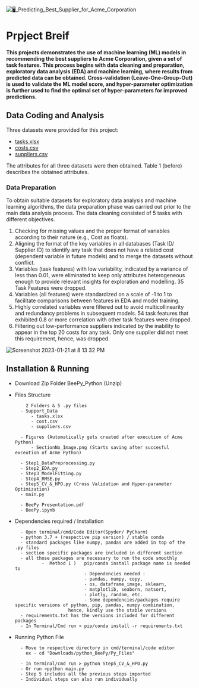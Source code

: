

![🖥_Predicting_Best_Supplier_for_Acme_Corporation](https://user-images.githubusercontent.com/67644483/213885099-a51caad6-8472-4ff0-9bd0-c56734c7318b.png)

# **Prpject Breif**

**This projects demonstrates the use of machine learning (ML) models in recommending the best suppliers to Acme Corporation, given a set of task features. This process begins with data cleaning and preparation, exploratory data analysis (EDA) and machine learning, where results from predicted data can be obtained. Cross-validation (Leave-One-Group-Out) is used to validate the ML model score, and hyper-parameter optimization is further used to find the optimal set of hyper-parameters for improved predictions.**

## Data Coding and Analysis

Three datasets were provided for this project:
- [tasks.xlsx](https://github.com/SamitUttarkar/Best-Supplier-Prediction/blob/main/Support_Data/tasks.csv)
- [costs.csv](https://github.com/SamitUttarkar/Best-Supplier-Prediction/blob/main/Support_Data/costs.csv)
- [suppliers.csv](https://github.com/SamitUttarkar/Best-Supplier-Prediction/blob/main/Support_Data/suppliers.csv)

The attributes for all three datasets were then obtained. Table 1 (before) describes the obtained attributes.

### Data Preparation 

To obtain suitable datasets for exploratory data analysis and machine learning algorithms, the data preparation phase was carried out prior to the main data analysis process.
The data cleaning consisted of 5 tasks with different objectives.
1. Checking for missing values and the proper format of variables according to their nature (e.g., Cost as floats).
2. Aligning the format of the key variables in all databases (Task ID/ Supplier ID) to identify any task that does not have a related cost (dependent variable in future models) and to merge the datasets without conflict.
3. Variables (task features) with low variability, indicated by a variance of less than 0.01, were eliminated to keep only attributes heterogeneous enough to provide relevant insights for exploration and modelling. 35 Task Features were dropped.
4. Variables (all features) were standardized on a scale of -1 to 1 to facilitate comparisons between features in EDA and model training.
5. Highly correlated variables were filtered out to avoid multicollinearity and redundancy problems in subsequent models. 54 task features that exhibited 0.8 or more correlation with other task features were dropped.
6. Filtering out low-performance suppliers indicated by the inability to appear in the top 20 costs for any task. Only one supplier did not meet this requirement, hence, was dropped.

![Screenshot 2023-01-21 at 8 13 32 PM](https://user-images.githubusercontent.com/67644483/213885468-0135a47e-9e94-4710-b00f-645b00b36895.png)


 ## Installation & Running

- Download Zip Folder BeePy_Python (Unzip)

- Files Structure

          2 Folders & 5 .py files
        - Support_Data
            - tasks.xlsx
            - cost.csv
            - suppliers.csv

        - Figures (Automatically gets created after execution of Acme Python)
            - SectionNo_Image.png (Starts saving after succesful exceution of Acme Python)

        - Step1_DataPreprocessing.py
        - Step2_EDA.py
        - Step3_ModelFitting.py
        - Step4_RMSE.py
        - Step5_CV_&_HPO.py (Cross Validation and Hyper-parameter Optimization)
        - main.py
        
        - BeePy Presentation.pdf
        - BeePy.ipynb
    
- Dependencies required / Installation

        - Open terminal/cmd/Code Editor(Spyder/ PyCharm)
        - python 3.7 + (respective pip version) / stable conda
        - standard packages like numpy, pandas are added in top of the .py files
        - section specific packages are included in different section
        - all those packages are necessary to run the code smoothly
                -  Method 1 )   pip/conda install package name is needed to 
                                - Dependencies needed :
                                - pandas, numpy, copy, 
                                - os, dataframe_image, sklearn, 
                                - matplotlib, seaborn, natsort, 
                                - plotly, random, etc.
                                - Some dependencies/packages require specific versions of python, pip, pandas, numpy combination,
                          hence, kindly use the stable versions
        - requirements.txt has the versions included for different packages
        - In Terminal/Cmd run > pip/conda install -r requirements.txt

- Running Python File

        - Move to respective directory in cmd/terminal/code editor 
          ex - cd "Downloads/python_BeePy/Py_Files" 

        - In terminal/cmd run > python Step5_CV_&_HPO.py
        - Or run >python main.py
        - Step 5 includes all the previous steps imported
        - Individual steps can also run individually




